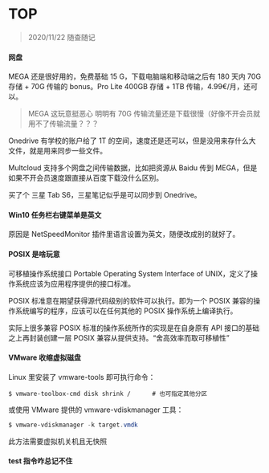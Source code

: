 # TOP

> 2020/11/22 随查随记

#### 网盘

MEGA 还是很好用的，免费基础 15 G，下载电脑端和移动端之后有 180 天内 70G 存储 + 70G 传输的 bonus。Pro Lite 400GB 存储 + 1TB 传输，4.99€/月，还可以。

> MEGA 这玩意挺恶心 明明有 70G 传输流量还是下载很慢（好像不开会员就用不了传输流量？？？

Onedrive 有学校的账户给了 1T 的空间，速度还是还可以，但是没用来存什么大文件，就是用来同步一些文件。

Multcloud 支持多个网盘之间传输数据，比如把资源从 Baidu 传到 MEGA，但是如果不开会员速度跟直接从百度下载没什么区别。

买了个 三星 Tab S6，三星笔记似乎是可以同步到 Onedrive。

#### Win10 任务栏右键菜单是英文

原因是 NetSpeedMonitor 插件里语言设置为英文，随便改成别的就好了。

#### POSIX 是啥玩意

可移植操作系统接口 Portable Operating System Interface of UNIX，定义了操作系统应该为应用程序提供的接口标准。

POSIX 标准意在期望获得源代码级别的软件可以执行。即为一个 POSIX 兼容的操作系统编写的程序，应该可以在任何其他的 POSIX 操作系统上编译执行。

实际上很多兼容 POSIX 标准的操作系统所作的实现是在自身原有 API 接口的基础之上再封装创建一层 POSIX 兼容从提供支持。“舍高效率而取可移植性”

#### VMware 收缩虚拟磁盘

Linux 里安装了 vmware-tools 即可执行命令：

```shell
$ vmware-toolbox-cmd disk shrink /		# 也可指定其他分区
```

或使用 VMware 提供的 vmware-vdiskmanager 工具：

```powershell
$ vmware-vdiskmanager -k target.vmdk
```

此方法需要虚拟机关机且无快照

#### test 指令咋总记不住


